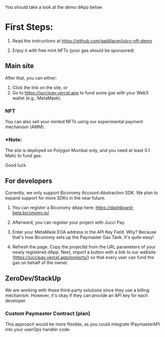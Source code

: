 You should take a look at the demo dApp below

# First Steps:

1. Read the instructions at https://github.com/gadillacer/juicy-nft-demo

2. Enjoy it with free mint NFTs (your gas should be sponsored)

## Main site
After that, you can either:

1. Click the link on the site, or
2. Go to https://juccipay.vercel.app to fund some gas with your Web3 wallet (e.g., MetaMask).

### NFT
You can also sell your minted NFTs using our experimental payment mechanism (AMM).

### *Note:
The site is deployed on Polygon Mumbai only, and you need at least 0.1 Matic to fund gas.

Good luck.

## For developers
Currently, we only support Biconomy Account-Abstraction SDK. We plan to expand support for more SDKs in the near future.

1. You can register a Biconomy dApp here: https://dashboard-beta.biconomy.io/.
2. Afterward, you can register your project with Jucci Pay. 

3. Enter your MetaMask EOA address in the API Key Field. Why? Because that's how Biconomy sets up the Paymaster Gas Tank. It's quite easy!

4. Refresh the page. Copy the projectId from the URL parameters of your newly registered dApp. Next, import a button with a link to our website (https://juccipay.vercel.app/projects/<projectId>) so that every user can fund the gas on behalf of the owner.

## ZeroDev/StackUp
We are working with these third-party solutions since they use a billing mechanism. However, it's okay if they can provide an API key for each developer.

### Custom Paymaster Contract (plan)
This approach would be more flexible, as you could integrate IPaymasterAPI into your userOps handler code.